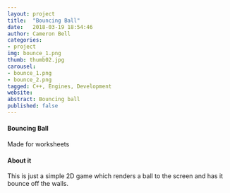 ```yaml
---
layout: project
title:  "Bouncing Ball"
date:   2018-03-19 18:54:46
author: Cameron Bell
categories:
- project
img: bounce_1.png
thumb: thumb02.jpg
carousel:
- bounce_1.png
- bounce_2.png
tagged: C++, Engines, Development
website: 
abstract: Bouncing ball
published: false
---
```

#### Bouncing Ball
Made for worksheets
#### About it
This is just a simple 2D game which renders a ball to the screen and has it bounce off the walls.


